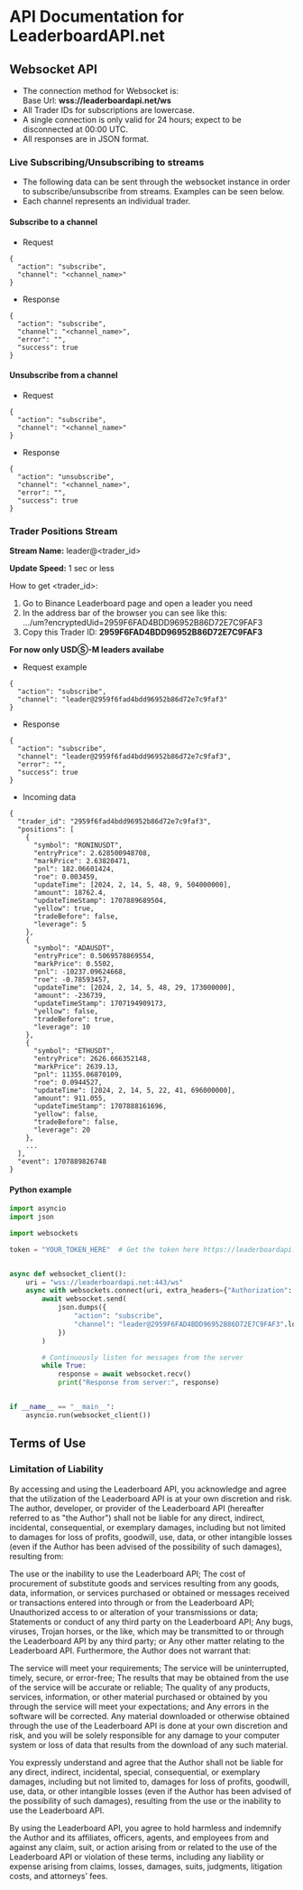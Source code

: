 # API Documentation for LeaderboardAPI.net

## Websocket API

- The connection method for Websocket is:   
Base Url: **wss://leaderboardapi.net/ws**
- All Trader IDs for subscriptions are lowercase.
- A single connection is only valid for 24 hours; expect to be disconnected at 00:00 UTC.
- All responses are in JSON format.

### Live Subscribing/Unsubscribing to streams

- The following data can be sent through the websocket instance in order to subscribe/unsubscribe 
from streams. Examples can be seen below.
- Each channel represents an individual trader.

#### Subscribe to a channel

- Request   
```
{
  "action": "subscribe",
  "channel": "<channel_name>"
}
```

- Response
```
{
  "action": "subscribe",
  "channel": "<channel_name>",
  "error": "",
  "success": true
}
```

#### Unsubscribe from a channel
- Request 
```
{
  "action": "subscribe",
  "channel": "<channel_name>"
}
```

- Response
```
{
  "action": "unsubscribe",
  "channel": "<channel_name>",
  "error": "",
  "success": true
}
```

### Trader Positions Stream

**Stream Name:** leader@<trader_id>

**Update Speed:** 1 sec or less

How to get <trader_id>:
1. Go to Binance Leaderboard page and open a leader you need
2. In the address bar of the browser you can see like this:   
.../um?encryptedUid=2959F6FAD4BDD96952B86D72E7C9FAF3  
3. Copy this Trader ID: **2959F6FAD4BDD96952B86D72E7C9FAF3**

**For now only USDⓈ-M leaders availabe**

- Request example
```
{
  "action": "subscribe",
  "channel": "leader@2959f6fad4bdd96952b86d72e7c9faf3"
}
```

- Response
```
{
  "action": "subscribe",
  "channel": "leader@2959f6fad4bdd96952b86d72e7c9faf3",
  "error": "",
  "success": true
}
```

- Incoming data
```
{
  "trader_id": "2959f6fad4bdd96952b86d72e7c9faf3",
  "positions": [
    {
      "symbol": "RONINUSDT",
      "entryPrice": 2.628500948708,
      "markPrice": 2.63820471,
      "pnl": 182.06601424,
      "roe": 0.003459,
      "updateTime": [2024, 2, 14, 5, 48, 9, 504000000],
      "amount": 18762.4,
      "updateTimeStamp": 1707889689504,
      "yellow": true,
      "tradeBefore": false,
      "leverage": 5
    },
    {
      "symbol": "ADAUSDT",
      "entryPrice": 0.5069578869554,
      "markPrice": 0.5502,
      "pnl": -10237.09624668,
      "roe": -0.78593457,
      "updateTime": [2024, 2, 14, 5, 48, 29, 173000000],
      "amount": -236739,
      "updateTimeStamp": 1707194909173,
      "yellow": false,
      "tradeBefore": true,
      "leverage": 10
    },
    {
      "symbol": "ETHUSDT",
      "entryPrice": 2626.666352148,
      "markPrice": 2639.13,
      "pnl": 11355.06870109,
      "roe": 0.0944527,
      "updateTime": [2024, 2, 14, 5, 22, 41, 696000000],
      "amount": 911.055,
      "updateTimeStamp": 1707888161696,
      "yellow": false,
      "tradeBefore": false,
      "leverage": 20
    },
    ...
  ],
  "event": 1707889826748
}
```

#### Python example

```python
import asyncio
import json

import websockets

token = "YOUR_TOKEN_HERE"  # Get the token here https://leaderboardapi.net/get_token


async def websocket_client():
    uri = "wss://leaderboardapi.net:443/ws"
    async with websockets.connect(uri, extra_headers={"Authorization": token}) as websocket:
        await websocket.send(
            json.dumps({
                "action": "subscribe",
                "channel": "leader@2959F6FAD4BDD96952B86D72E7C9FAF3".lower()
            })
        )

        # Continuously listen for messages from the server
        while True:
            response = await websocket.recv()
            print("Response from server:", response)


if __name__ == "__main__":
    asyncio.run(websocket_client())
```

## Terms of Use
### Limitation of Liability
By accessing and using the Leaderboard API, you acknowledge and agree that the utilization of the Leaderboard API is at your own discretion and risk. The author, developer, or provider of the Leaderboard API (hereafter referred to as "the Author") shall not be liable for any direct, indirect, incidental, consequential, or exemplary damages, including but not limited to damages for loss of profits, goodwill, use, data, or other intangible losses (even if the Author has been advised of the possibility of such damages), resulting from:

The use or the inability to use the Leaderboard API;
The cost of procurement of substitute goods and services resulting from any goods, data, information, or services purchased or obtained or messages received or transactions entered into through or from the Leaderboard API;
Unauthorized access to or alteration of your transmissions or data;
Statements or conduct of any third party on the Leaderboard API;
Any bugs, viruses, Trojan horses, or the like, which may be transmitted to or through the Leaderboard API by any third party; or
Any other matter relating to the Leaderboard API.
Furthermore, the Author does not warrant that:

The service will meet your requirements;
The service will be uninterrupted, timely, secure, or error-free;
The results that may be obtained from the use of the service will be accurate or reliable;
The quality of any products, services, information, or other material purchased or obtained by you through the service will meet your expectations; and
Any errors in the software will be corrected.
Any material downloaded or otherwise obtained through the use of the Leaderboard API is done at your own discretion and risk, and you will be solely responsible for any damage to your computer system or loss of data that results from the download of any such material.

You expressly understand and agree that the Author shall not be liable for any direct, indirect, incidental, special, consequential, or exemplary damages, including but not limited to, damages for loss of profits, goodwill, use, data, or other intangible losses (even if the Author has been advised of the possibility of such damages), resulting from the use or the inability to use the Leaderboard API.

By using the Leaderboard API, you agree to hold harmless and indemnify the Author and its affiliates, officers, agents, and employees from and against any claim, suit, or action arising from or related to the use of the Leaderboard API or violation of these terms, including any liability or expense arising from claims, losses, damages, suits, judgments, litigation costs, and attorneys’ fees.

